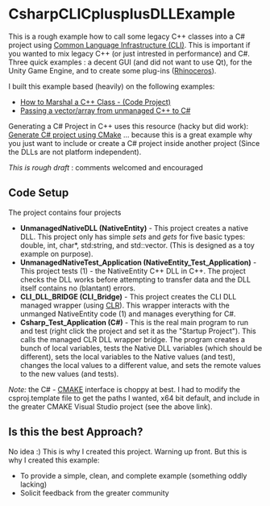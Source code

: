 # CsharpCLICplusplusDLLExample

This is a rough example how to call some legacy C\+\+ classes into a C\# project using [Common Language Infrastructure (CLI)](https://en.wikipedia.org/wiki/Common_Language_Infrastructure). This is important if you wanted to mix legacy C\+\+ (or just intrested in performance) and C\#. Three quick examples : a decent GUI (and did not want to use Qt), for the Unity Game Engine, and to create some plug-ins ([Rhinoceros](https://www.rhino3d.com/)).

I built this example based (heavily) on the following examples:
- [How to Marshal a C++ Class - (Code Project)](https://www.codeproject.com/articles/18032/how-to-marshal-a-c-class?)
- [Passing a vector/array from unmanaged C++ to C#](http://stackoverflow.com/questions/31417688/passing-a-vector-array-from-unmanaged-c-to-c-sharp)

Generating a C\# Project in C\+\+ uses this resource (hacky but did work):
[Generate C# project using CMake](http://stackoverflow.com/questions/2074144/generate-c-sharp-project-using-cmake) ... because this is a great example why you just want to include or create a C\# project inside another project (Since the DLLs are not platform independent).

*This is rough draft* : comments welcomed and encouraged 

## Code Setup
The project contains four projects
- **UnmanagedNativeDLL (NativeEntity)** - This project creates a native DLL. This project only has simple *sets* and *gets* for five basic types: double, int, char*, std:string, and std::vector. (This is designed as a toy example on purpose).
- **UnmanagedNativeTest_Application (NativeEntity_Test_Application)** - This project tests (1) - the NativeEntity C\+\+ DLL in C\+\+. The project checks the DLL works before attempting to transfer data and the DLL itself contains no (blantant) errors.
- **CLI_DLL_BRIDGE (CLI_Bridge)** - This project creates the CLI DLL managed wrapper (using [CLR](http://stackoverflow.com/questions/480752/clr-and-cli-what-is-the-difference)). This wrapper interacts with the unmanged NativeEntity code (1) and manages everything for C\#.
- **Csharp_Test_Application (C\#)** - This is the real main program to run and test (right click the project and set it as the "Startup Project"). This calls the managed CLR DLL wrapper bridge. The program creates a bunch of local variables, tests the Native DLL variables (which should be different), sets the local variables to the Native values (and test), changes the local values to a different value, and sets the remote values to the new values (and tests).

*Note:* the C\# - [CMAKE](https://cmake.org/) interface is choppy at best. I had to modify the csproj.template file to get the paths I wanted, x64 bit default, and include in the greater CMAKE Visual Studio project (see the above link).

## Is this the best Approach?
No idea :) This is why I created this project. Warning up front.
But this is why I created this example:
- To provide a simple, clean, and complete example (something oddly lacking)
- Solicit feedback from the greater community